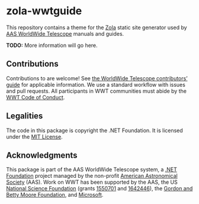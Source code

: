 # zola-wwtguide

This repository contains a theme for the [Zola] static site generator
used by [AAS WorldWide Telescope] manuals and guides.

[Zola]: https://getzola.org/
[AAS WorldWide Telescope]: https://worldwidetelescope.org/

**TODO:** More information will go here.


## Contributions

Contributions to are welcome! See
[the WorldWide Telescope contributors’ guide] for applicable information. We
use a standard workflow with issues and pull requests. All participants in WWT
communities must abide by the [WWT Code of Conduct].

[the WorldWide Telescope contributors’ guide]: https://worldwidetelescope.github.io/contributing/
[WWT Code of Conduct]: https://worldwidetelescope.github.io/code-of-conduct/


## Legalities

The code in this package is copyright the .NET Foundation. It is licensed
under the [MIT License](./LICENSE).


## Acknowledgments

This package is part of the AAS WorldWide Telescope system, a
[.NET Foundation] project managed by the non-profit
[American Astronomical Society] (AAS). Work on WWT has been supported by the
AAS, the US [National Science Foundation] (grants [1550701] and [1642446]),
the [Gordon and Betty Moore Foundation], and [Microsoft].

[.NET Foundation]: https://dotnetfoundation.org/
[American Astronomical Society]: https://aas.org/
[National Science Foundation]: https://www.nsf.gov/
[1550701]: https://www.nsf.gov/awardsearch/showAward?AWD_ID=1550701
[1642446]: https://www.nsf.gov/awardsearch/showAward?AWD_ID=1642446
[Gordon and Betty Moore Foundation]: https://www.moore.org/
[Microsoft]: https://www.microsoft.com/
